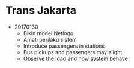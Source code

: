 # Trans Jakarta

* 20170130
  * Bikin model Netlogo
  * Amati perilaku sistem
  * Introduce passengers in stations
  * Bus pickups and passengers may alight
  * Observe the load and how system behave

